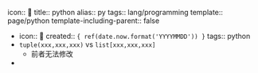 icon:: 🐍
title:: python
alias:: py
tags:: lang/programming
template:: page/python
template-including-parent:: false

  - icon:: 🐍
    created:: ``{ ref(date.now.format('YYYYMMDD')) }``
    tags:: python
- `tuple(xxx,xxx,xxx)` vs `list[xxx,xxx,xxx]`
  - 前者无法修改
-